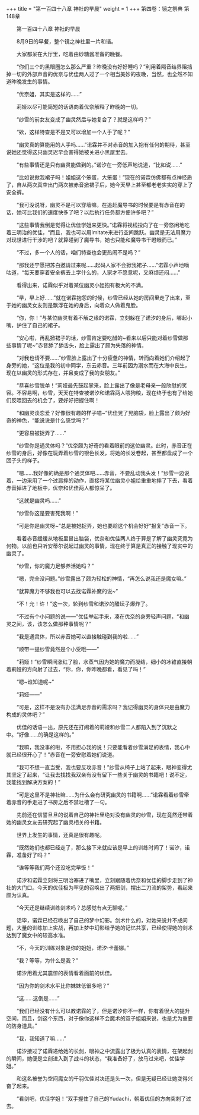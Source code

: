 +++
title = "第一百四十八章 神社的早晨"
weight = 1
+++
第四卷：镜之祭典 第148章

　　第一百四十八章 神社的早晨

　　8月9日的早餐，整个镜之神社里一片和谐。

　　大家都呆在大厅里，吃着由砂糖酱准备的晚餐。

　　“你们三个的黑眼圈怎么那么严重？昨晚没有好好睡吗？”利用着隔音结界阻挡掉一切的外部声音的优奈与优佳两人过了一个相当美妙的夜晚，当然，也全然不知道昨晚发生的事情。

　　“优奈姐，其实是这样的……”

　　莉娅以尽可能简短的话语向着优奈解释了昨晚的一切。

　　“纱雪的前女友变成了幽灵然后与她复合了？就是这样吗？”

　　“欸，这样特查是不是又可以增加一个人手了呢？”

　　“幽灵真的算能用的人手吗……”诺霖并不对赤音的加入抱有任何的期待，甚至说她还觉得这只幽灵迟早会害得她被关进小黑屋里去。

　　“有些事情还是只有幽灵能做到的。”诺汐在一旁低声地说道，“比如说……”

　　“比如说掀我裙子吗！姐姐这个笨蛋，大笨蛋！”现在的诺霖仿佛都有点神经质了，自从两次真空出门两次被赤音掀裙子后，她今天早上甚至都老老实实的穿上了安全裤。

　　“我可没说呀，幽灵不是可以穿墙嘛，在追赶魔导书的时候要是有赤音在的话，她可比我们的速度快多了吧？以后执行任务都方便许多吧？”

　　“这些事情我倒是觉得让优佳学姐来更快。”诺霖将视线投向了在一旁悠闲地吃着三明治的优佳，“而且，我也可以用Imitate来进行空间跳跃。幽灵是无法用魔力对现世进行干涉的吧？就算碰到了魔导书，她也只能和魔导书干瞪眼而已。”

　　“不过，多一个人的话，咱们特查也会更热闹不是吗？”

　　“那我还宁愿把苏白邀请过来呢……起码人家不会掀我裙子……”诺霖小声地嘀咕道，“每天要穿着安全裤去上学什么的，人家才不愿意呢，又麻烦还闷……”

　　看得出来，诺霖似乎对着某位幽灵小姐抱有极大的不满。

　　“早，早上好……”就在诺霖抱怨的时候，纱雪已经从她的房间里走了出来，至于她的幽灵女友则是飘浮在她的身后，向着众人做着鬼脸。

　　“你，你！”与某位幽灵有着不解之缘的诺霖，立刻躲在了诺汐的身后，嘟起小嘴，护住了自己的裙子。

　　“安心啦，再乱掀裙子的话，纱雪肯定要吃醋的~看来以后只能对着纱雪做那些事情了呢~”赤音舔了舔舌头，脸上露出了颇为失落的神情。

　　“对我也请不要……”纱雪脸上露出了十分疲惫的神情，转而向着她们介绍起了身旁的她，“这位是我的初中同学，东云赤音。三年前因为溺水而在大海中丧生，现在以幽灵的形式存在，并且变成了我的女朋友。”

　　“恭喜纱雪脱单！”莉娅最先鼓起掌来，脸上露出了像是老母亲一般欣慰的笑容。不容易啊，纱雪，天天在特查被诺汐和诺霖两人喂狗粮，现在终于也有了给她们反喂回去的机会了，要好好把握住啊！

　　“和幽灵谈恋爱？好像很有趣的样子喵~”优佳晃了晃脑袋，脸上露出了颇为好奇的神色，“能说说是什么感觉吗？”

　　“更容易被捉弄了……”

　　“纱雪你是通灵体吗？”优奈颇为好奇的看着眼前的这位幽灵。此时，赤音正在纱雪的身后，好像在玩弄着纱雪的银色长发，将她的长发卷起，甚至都盘成了一个团子头的样子。

　　“嗯……我好像的确是那个通灵体吧……赤音，不要乱动我头发！”纱雪一边说着，一边采用了一个过肩摔的动作，直接将某位幽灵小姐给重重地摔了下去，看着赤音掉进了地板中，优奈和优佳两人都惊呆了。

　　“这就是幽灵吗……”

　　“纱雪你这是要害死我啊！”

　　“可是你是幽灵呀~”总是被她捉弄，她也要趁这个机会好好“报复”赤音一下。

　　看着赤音缓缓从地板里冒出脑袋，优奈和优佳两人终于算是了解了幽灵究竟为何物。以前也只听安蒂尔说起过幽灵的事情，现在终于算是真正的接触了现实中的幽灵了。

　　“纱雪，你的魔力足够养活她吗？”

　　“嗯，完全没问题。”纱雪露出了颇为轻松的神情，“再怎么说我还是魔女嘛。”

　　“就算魔力不够我也可以去找诺霖补魔的说~”

　　“不！允！许！”这一次，轮到纱雪和诺汐的醋坛子爆炸了。

　　“不过有个小问题的说——”优佳举起手来，凑在优奈的身旁轻声问题，“和幽灵之间，该，该怎么做那种事情呢？”

　　“我是通灵体，所以赤音她可以直接触碰到我的啦……”

　　“顺带一提纱雪竟然是个小受哦——”

　　“莉娅！”纱雪瞬间涨红了脸，水蒸气因为她的魔力而凝结，细小的冰锥直接朝着莉娅的方向射了过去，“你，你，你昨晚都看，看见了吗！”

　　“嗯~谁知道呢~”

　　“莉娅——”

　　“可是，这样不是没有办法满足赤音的需求吗？我记得幽灵的身体只是由魔力构成的灵体吧？”

　　优佳的话语一出，原先还在打闹着的莉娅和纱雪二人都陷入到了沉默之中。“好像……的确是这样的。”

　　“我嘛，我没事的啦，不用担心我的说！只要能看着纱雪满足的表情，我心中就已经很开心了！”赤音在一旁安慰着她们说道。

　　“我可不想一直当受，我也要反攻赤音！”纱雪从椅子上站了起来，眼神变得尤其坚定了起来，“让我去找找我双亲有没有留下一些关于幽灵的书籍吧！说不定，我能找到解决方案的！”

　　“可是这里不是神社嘛……为什么会有研究幽灵的书籍啊……”诺霖看着纱雪牵着赤音的手走进了书房之后不禁吐槽了一句。

　　先前还在信誓旦旦的说着自己的神社里绝对没有幽灵的纱雪，现在竟然还带着她的幽灵女友去研究起了幽灵相关的书籍。

　　世界上发生的事情，还真是很有趣呢。

　　“既然她们也都已经走了，那么接下来就应该是早上的训练时间了！诺汐，诺霖，准备好了吗？”

　　“诶等等我们两个还没吃完早饭！”

　　诺汐和诺霖立刻将三明治塞进了嘴里，立刻跟随着优奈和优佳的脚步走到了神社的大门口。今天的优佳极为罕见的召唤出了两把剑，摆出二刀流的架势，看起来颇为认真。

　　“今天还是继续训练剑术吗？总感觉有点无聊呢。”

　　话毕，诺霖已经召唤出了自己的梦中幻影。剑术什么的，对她来说并不成问题，大量的训练加上实战，再加上梦中幻影给予她的记忆共享，已经使得她的剑术达到了魔女中的较高水准。

　　“不，今天的训练对象是你的姐姐，诺汐·卡蕾娜。”

　　“我？等等，为什么是我？”

　　诺汐用着尤其震惊的表情看着面前的优佳。

　　“因为你的剑术水平比你妹妹低很多吧？”

　　“这……这倒是……”

　　“我们已经没有什么可以教诺霖的了，但是诺汐你不一样，你有着很大的提升空间，而且，剑这个东西，对于像你这样不会魔术的双子姐姐来说，也是尤为重要的防身道具。”

　　“我，我知道了嘛……”

　　诺汐接过了诺霖递给她的长剑，眼神之中流露出了极为认真的表情，在架起剑的瞬间，她便是立刻进入到了战斗的状态，“我准备好了，放马过来吧，优佳学姐。”

　　和这名被誉为空间魔女的千羽优佳对决还是头一次，但是无疑已经让她变得兴奋了起来。

　　“看剑吧，优佳学姐！”双手握住了自己的Yudachi，朝着优佳的方向突刺了过去。



　　

　　

　　

　　

　　


